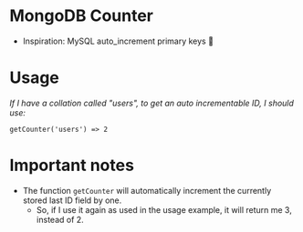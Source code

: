 # MongoDB Counter
- Inspiration: MySQL auto_increment primary keys :key:

# Usage
*If I have a collation called "users", to get an auto incrementable ID, I should use:*

`getCounter('users') => 2`

# Important notes
- The function `getCounter` will automatically increment the currently stored last ID field by one.
  - So, if I use it again as used in the usage example, it will return me 3, instead of 2.
